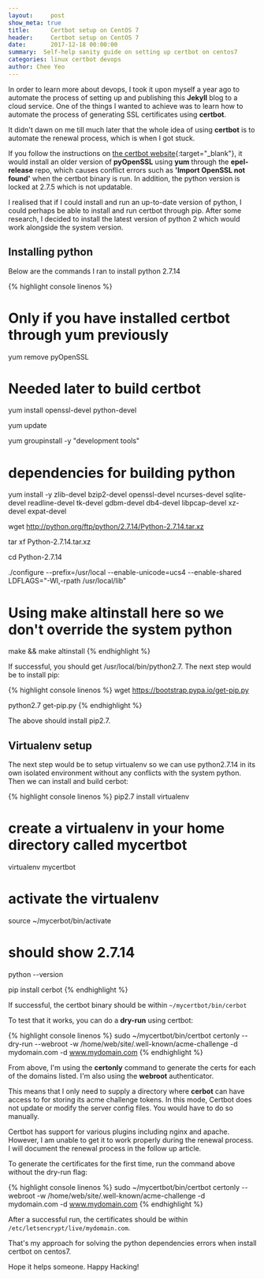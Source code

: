 ```yaml
---
layout:     post
show_meta: true
title:      Certbot setup on CentOS 7
header:     Certbot setup on CentOS 7
date:       2017-12-18 00:00:00
summary:  Self-help sanity guide on setting up certbot on centos7
categories: linux certbot devops
author: Chee Yeo
---
```


In order to learn more about devops, I took it upon myself a year ago to automate the process of setting up and publishing this __Jekyll__ blog to a cloud service. One of the things I wanted to achieve was to learn how to automate the process of generating SSL certificates using __certbot__.

It didn't dawn on me till much later that the whole idea of using __certbot__ is to automate the renewal process, which is when I got stuck.

If you follow the instructions on [the certbot website](https://certbot.eff.org/#centosrhel7-nginx){:target="_blank"}, it would install an older version of __pyOpenSSL__ using __yum__ through the __epel-release__ repo, which causes conflict errors such as __'Import OpenSSL not found'__ when the certbot binary is run. In addition, the python version is locked at 2.7.5 which is not updatable.

I realised that if I could install and run an up-to-date version of python, I could perhaps be able to install and run certbot through pip. After some research, I decided to install the latest version of python 2 which would work alongside the system version.

## Installing python

Below are the commands I ran to install python 2.7.14

{% highlight console linenos %}
# Only if you have installed certbot through yum previously
yum remove pyOpenSSL

# Needed later to build certbot
yum install openssl-devel python-devel

yum update

yum groupinstall -y "development tools"

# dependencies for building python
yum install -y zlib-devel bzip2-devel openssl-devel ncurses-devel sqlite-devel readline-devel tk-devel gdbm-devel db4-devel libpcap-devel xz-devel expat-devel

wget  http://python.org/ftp/python/2.7.14/Python-2.7.14.tar.xz

tar xf Python-2.7.14.tar.xz

cd Python-2.7.14

./configure --prefix=/usr/local --enable-unicode=ucs4 --enable-shared LDFLAGS="-Wl,-rpath /usr/local/lib"

# Using make altinstall here so we don't override the system python
make && make altinstall
{% endhighlight %}

If successful, you should get /usr/local/bin/python2.7. The next step would be to install pip:

{% highlight console linenos %}
wget https://bootstrap.pypa.io/get-pip.py

python2.7 get-pip.py
{% endhighlight %}

The above should install pip2.7.

## Virtualenv setup

The next step would be to setup virtualenv so we can use python2.7.14 in its own isolated environment without any conflicts with the system python. Then we can install and build cerbot:

{% highlight console linenos %}
pip2.7 install virtualenv

# create a virtualenv in your home directory called mycertbot
virtualenv mycertbot

# activate the virtualenv
source ~/mycerbot/bin/activate

# should show 2.7.14
python --version

pip install cerbot
{% endhighlight %}

If successful, the certbot binary should be within `~/mycertbot/bin/cerbot`

To test that it works, you can do a __dry-run__ using certbot:

{% highlight console linenos %}
sudo ~/mycertbot/bin/certbot certonly --dry-run --webroot -w /home/web/site/.well-known/acme-challenge -d mydomain.com -d www.mydomain.com
{% endhighlight %}

From above, I'm using the __certonly__ command to generate the certs for each of the domains listed. I'm also using the __webroot__ authenticator.

This means that I only need to supply a directory where __cerbot__ can have access to for storing its acme challenge tokens. In this mode, Certbot does not update or modify the server config files. You would have to do so manually.

Certbot has support for various plugins including nginx and apache. However, I am unable to get it to work properly during the renewal process. I will document the renewal process in the follow up article.

To generate the certificates for the first time, run the command above without the dry-run flag:

{% highlight console linenos %}
sudo ~/mycertbot/bin/certbot certonly --webroot -w /home/web/site/.well-known/acme-challenge -d mydomain.com -d www.mydomain.com
{% endhighlight %}

After a successful run, the certificates should be within `/etc/letsencrypt/live/mydomain.com`.

That's my approach for solving the python dependencies errors when install certbot on centos7.

Hope it helps someone. Happy Hacking!
